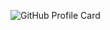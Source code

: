 ![GitHub Profile Card](https://fancy-readme-stats.vercel.app/api?username=Gebuildet&show_icons=true&theme=beach&email=luca@nextfight.net&description=UI/UX%20Designer%20and%20Web-Developer&include_all_commits=true)
